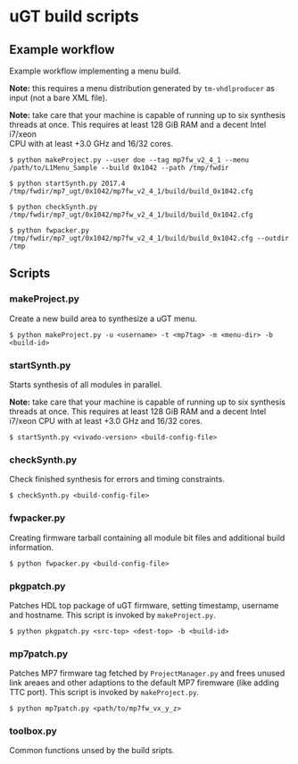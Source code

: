 # uGT build scripts


## Example workflow

Example workflow implementing a menu build.

**Note:** this requires a menu distribution generated by `tm-vhdlproducer` as
input (not a bare XML file).

**Note:** take care that your machine is capable of running up to six synthesis
threads at once. This requires at least 128 GiB RAM and a decent Intel i7/xeon  
CPU with at least +3.0 GHz and 16/32 cores.

    $ python makeProject.py --user doe --tag mp7fw_v2_4_1 --menu /path/to/L1Menu_Sample --build 0x1042 --path /tmp/fwdir

    $ python startSynth.py 2017.4 /tmp/fwdir/mp7_ugt/0x1042/mp7fw_v2_4_1/build/build_0x1042.cfg

    $ python checkSynth.py /tmp/fwdir/mp7_ugt/0x1042/mp7fw_v2_4_1/build/build_0x1042.cfg

    $ python fwpacker.py /tmp/fwdir/mp7_ugt/0x1042/mp7fw_v2_4_1/build/build_0x1042.cfg --outdir /tmp


## Scripts


### makeProject.py

Create a new build area to synthesize a uGT menu.

    $ python makeProject.py -u <username> -t <mp7tag> -m <menu-dir> -b <build-id>


### startSynth.py

Starts synthesis of all modules in parallel.

**Note:** take care that your machine is capable of running up to six synthesis
threads at once. This requires at least 128 GiB RAM and a decent Intel i7/xeon
CPU with at least +3.0 GHz and 16/32 cores.

    $ startSynth.py <vivado-version> <build-config-file>


### checkSynth.py

Check finished synthesis for errors and timing constraints.

    $ checkSynth.py <build-config-file>


### fwpacker.py

Creating firmware tarball containing all module bit files and additional build information.

    $ python fwpacker.py <build-config-file>


### pkgpatch.py

Patches HDL top package of uGT firmware, setting timestamp, username and
hostname. This script is invoked by `makeProject.py`.

    $ python pkgpatch.py <src-top> <dest-top> -b <build-id>


### mp7patch.py

Patches MP7 firmware tag fetched by `ProjectManager.py` and frees unused link
areaes and other adaptions to the default MP7 firemware (like adding TTC port).
This script is invoked by `makeProject.py`.

    $ python mp7patch.py <path/to/mp7fw_vx_y_z>


### toolbox.py

Common functions unsed by the build sripts.
